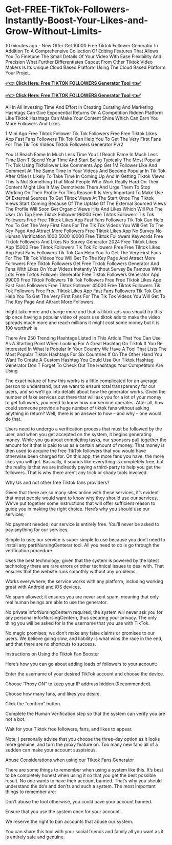 # Get-FREE-TikTok-Followers-Instantly-Boost-Your-Likes-and-Grow-Without-Limits-
10 minutes ago - New Offer Get 10000 Free Tiktok Follower Generator In Addition To A Comprehensive Collection Of Editing Features That Allows You To Finetune The Small Details Of Your Video With Ease Flexibility And Precision What Further Differentiates Capcut From Other Tiktok Video Makers Is Its Unique Cloud Based Platform Using The Cloud Based Platform Your Projet.

**[✅👉 Click Here: Free TIKTOK FOLLOWERS Generator Tool 👈✅](https://givxo.com/tiktok-followers-generator/)**

**[✅👉 Click Here: Free TIKTOK FOLLOWERS Generator Tool 👈✅](https://givxo.com/tiktok-followers-generator/)**

All In All Investing Time And Effort In Creating Curating And Marketing Hashtags Can Give Exponential Returns On A Competition Ridden Platform Like Tiktok Hashtags Can Make Your Content Shine Which Can Earn You More Followers And Likes

1 Mini Ago Free Tiktok Follower Tik Tok Followers Free Free Tiktok Likes App Fast Fans Followers Tik Tok Can Help You To Get The Very First Fans For The Tik Tok Videos Tiktok Followers Generator Pvr2

You Ll Reach Fame In Much Less Time You Ll Reach Fame In Much Less Time Don T Spend Your Time And Start Being Typically The Most Popular Tik Tok Using Tikfollower Like Comments App Get 1M Follower Like And Comment At The Same Time In Your Videos And Become Popular In Tik Tok After Ofile Is Likely To Take Time In Coming Up And In Getting Tiktok Views This Is Not Something That Most People Who Work Really Hard On Their Content Might Like It May Demotivate Them And Urge Them To Stop Working On Their Profile For This Reason It Is Very Important To Make Use Of External Sources To Get Tiktok Views At The Start Once The Tiktok Views Start Coming Because Of The Uptake Of The External Sourced Views The Profile Will Soon Get Organic Views Hits And Likes Which Will Put The User On Top Free Tiktok Follower 99000 Free Tiktok Followers Tik Tok Followers Free Free Tiktok Likes App Fast Fans Followers Tik Tok Can Help You To Get The Very First Fans For The Tik Tok Videos You Will Get To The Key Page And Attract More Followers Free Tiktok Likes App No Survey No Human Verification 1000 5000 10000 Free Tiktok Followers Keywords Free Tiktok Followers And Likes No Survey Generator 2024 Free Tiktok Likes App 15000 Free Tiktok Followers Tik Tok Followers Free Free Tiktok Likes App Fast Fans Followers Tik Tok Can Help You To Get The Very First Fans For The Tik Tok Videos You Will Get To The Key Page And Attract More Followers Free Tiktok Followers Get Free Tiktok Followers Generator And Fans With Likes On Your Videos Instantly Without Survey Be Famous With Lots Free Tiktok Follower Generator Free Tiktok Followers Generator App 99000 Free Tiktok Followers Tik Tok Followers Free Free Tiktok Likes App Fast Fans Followers Free Tiktok Follower 45000 Free Tiktok Followers Tik Tok Followers Free Free Tiktok Likes App Fast Fans Followers Tik Tok Can Help You To Get The Very First Fans For The Tik Tok Videos You Will Get To The Key Page And Attract More Followers.

might take more and charge more and that is tiktok ads you should try this tip once having a popular video of yours use tiktok ads to make the video spreads much more and reach millions it might cost some money but it is 100 worthwhile

There Are 250 Trending Hashtags Listed In This Article That You Can Use As A Starting Point When Looking For A Great Hashtag On Tiktok If You Re Interested In What Is Popular In Your Country We Have A Tool That Lists The Most Popular Tiktok Hashtags For Six Countries If On The Other Hand You Want To Create A Custom Hashtag You Could Use Our Tiktok Hashtag Generator Don T Forget To Check Out The Hashtags Your Competitors Are Using

The exact nature of how this works is a little complicated for an average person to understand, but we want to ensure total transparency for our users, and so we’ll go into details about how the generator works. Given the number of fake services out there that will ask you for a lot of your money to get followers, you need to know how our service operates. After all, how could someone provide a huge number of tiktok fans without asking anything in return? Well, there is an answer to how – and why – one would do that.

Users need to undergo a verification process that must be followed by the user, and when you get accepted on the system, it begins generating money. While you go about completing tasks, our sponsors pull together the amount for it that is paid to us as a certain amount of money. That money is then used to acquire the free TikTok followers that you would have otherwise been charged for. On this app, the more fans you have, the more likes you will get. Basically, it sounds like everything is completely free, but the reality is that we are indirectly paying a third-party to help you get the followers. That is why there aren’t any trick or shady tools involved.

Why Us and not other free Tiktok fans providers?

Given that there are so many sites online with these services, it’s evident that most people would want to know why they should use our services. We’ve put together some instructions that will offer sufficient reason to guide you in making the right choice. Here’s why you should use our services;

No payment needed; our service is entirely free. You’ll never be asked to pay anything for our services.

Simple to use; our service is super simple to use because you don’t need to install any partiNursingCenterar tool. All you need to do is go through the verification procedure.

Uses the best technology; given that the system is powered by the latest technology there are rare errors or other technical issues to deal with. That ensures that the website runs smoothly without any problems.

Works everywhere; the service works with any platform, including working great with Android and iOS devices.

No spam allowed; it ensures you are never sent spam, meaning that only real human beings are able to use the generator.

No private inforNursingCentern required; the system will never ask you for any personal inforNursingCentern, thus securing your privacy. The only thing you will be asked for is the username that you use with TikTok.

No magic promises; we don’t make any false claims or promises to our users. We believe going slow, and liability is what wins the race in the end, and that there are no shortcuts to success.

Instructions on Using the Tiktok Fan Booster

Here’s how you can go about adding loads of followers to your account:

Enter the username of your desired TikTok account and choose the device.

Choose “Proxy ON” to keep your IP address hidden (Recommended).

Choose how many fans, and likes you desire.

Click the “confirm” button.

Complete the Human Verification step so that the system can verify you are not a bot.

Wait for your Tiktok free followers, fans, and likes to appear.

Note; I personally advise that you choose the three-day option as it looks more genuine, and turn the proxy feature on. Too many new fans all of a sudden can make your account suspisious.

Abuse Considerations when using our Tiktok Fans Generator

There are some things to remember when using a system like this. It’s best to be completely honest when using it so that you get the best possible result. No one wants to have their account banned. That’s why you should understand the do’s and don’ts and such a system. The most important things to remember are:

Don’t abuse the tool otherwise, you could have your account banned.

Ensure that you use the system once for your account.

We reserve the right to ban accounts that abuse our system.

You can share this tool with your social friends and family all you want as it is entirely safe and genuine.
